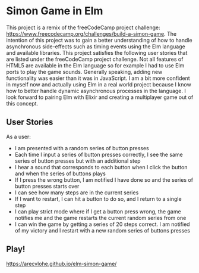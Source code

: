 # Simon Game in Elm

This project is a remix of the freeCodeCamp project challenge: https://www.freecodecamp.org/challenges/build-a-simon-game. The intention of this project was to gain a better understanding of how to handle asynchronous side-effects such as timing events using the Elm language and available libraries. This project satisfies the following user stories that are listed under the freeCodeCamp project challenge. Not all features of HTML5 are available in the Elm language so for example I had to use Elm ports to play the game sounds. Generally speaking, adding new functionality was easier than it was in JavaScript. I am a bit more confident in myself now and actually using Elm in a real world project because I know how to better handle dynamic asynchronous processes in the language. I look forward to pairing Elm with Elixir and creating a multiplayer game out of this concept.

## User Stories

As a user:

- I am presented with a random series of button presses
- Each time I input a series of button presses correctly, I see the same series of button presses but with an additional step
- I hear a sound that corresponds to each button when I click the button and when the series of buttons plays
- If I press the wrong button, I am notified I have done so and the series of button presses starts over
- I can see how many steps are in the current series
- If I want to restart, I can hit a button to do so, and I return to a single step
- I can play strict mode where if I get a button press wrong, the game notifies me and the game restarts the current random series from one
- I can win the game by getting a series of 20 steps correct. I am notified of my victory and I restart with a new random series of buttons presses

## Play!

https://arecvlohe.github.io/elm-simon-game/
